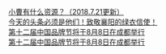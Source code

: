   
[小曹有什么资源？（2018.7.21更新）](http://www.dianyue.me/archives/298/hitiabws09kisyez/)  
[今天的头条必须是他们！致敬襄阳的绿衣信使！](http://www.dianyue.me/archives/079/yrgc411lm4c8fc56/)  
[第十二届中国品牌节将于8月8日在成都举行](http://www.dianyue.me/archives/100/0pqy3dh8e2igagle/)  
[第十二届中国品牌节将于8月8日在成都举行](http://www.dianyue.me/archives/090/svkhsrudz593m2ng/)